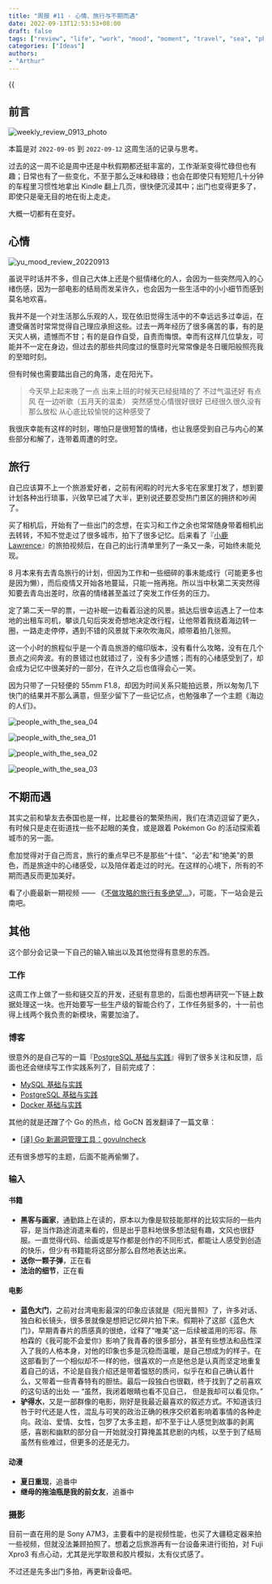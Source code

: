 ```yaml
---
title: "周报 #11 - 心情、旅行与不期而遇"
date: 2022-09-13T12:53:53+08:00
draft: false
tags: ["review", "life", "work", "mood", "moment", "travel", "sea", "photography", "movie"]
categories: ["Ideas"]
authors:
- "Arthur"
---
```


{{<audio src="audios/here_after_us.mp3" caption="《后来的我们 - 五月天》" >}}

## 前言

![weekly_review_0913_photo](https://pseudoyu.oss-cn-hangzhou.aliyuncs.com/images/weekly_review_0913_photo.png)

本篇是对 `2022-09-05` 到 `2022-09-12` 这周生活的记录与思考。

过去的这一周不论是周中还是中秋假期都还挺丰富的，工作渐渐变得忙碌但也有趣；日常也有了一些变化，不至于那么乏味和碌碌；也会在即使只有短短几十分钟的车程里习惯性地拿出 Kindle 翻上几页，很快便沉浸其中；出门也变得更多了，即使只是毫无目的地在街上走走。

大概一切都有在变好。

## 心情

![yu_mood_review_20220913](https://pseudoyu.oss-cn-hangzhou.aliyuncs.com/images/yu_mood_review_20220913.png)

虽说平时话并不多，但自己大体上还是个挺情绪化的人，会因为一些突然闯入的心绪伤感，因为一部电影的结局而发呆许久，也会因为一些生活中的小小细节而感到莫名地欢喜。

我并不是一个对生活那么乐观的人，现在依旧觉得生活中的不幸远远多过幸运，在遭受痛苦时常常觉得自己理应承担这些。过去一两年经历了很多痛苦的事，有的是天灾人祸，遗憾而不甘；有的是自作自受，自责而悔恨。幸而有这样几位挚友，可能并不一定在身边，但过去的那些共同度过的惬意时光常常像是冬日暖阳般照亮我的至暗时刻。

但有时候也需要踏出自己的角落，走在阳光下。

> 今天早上起来晚了一点 出来上班的时候天已经挺晴的了 不过气温还好 有点风 在一边听歌（五月天的温柔） 突然感觉心情很好很好 已经很久很久没有那么放松 从心底比较愉悦的这种感受了

我很庆幸能有这样的时刻，哪怕只是很短暂的情绪，也让我感受到自己与内心的某些部分和解了，连带着周遭的时空。

## 旅行

自己应该算不上一个旅游爱好者，之前有闲暇的时光大多宅在家里打发了，想到要计划各种出行琐事，兴致早已减了大半，更别说还要忍受热门景区的拥挤和吵闹了。

买了相机后，开始有了一些出门的念想，在实习和工作之余也常常随身带着相机出去转转，不知不觉走过了很多城市，拍下了很多记忆。后来看了『[小鹿 Lawrence](https://space.bilibili.com/37029661)』的旅拍视频后，在自己的出行清单里列了一条又一条，可始终未能兑现。

8 月本来有去青岛旅行的计划，但因为工作和一些细碎的事未能成行（可能更多也是因为懒），而后疫情又开始各地蔓延，只能一拖再拖。所以当中秋第二天突然得知要去青岛出差时，欣喜的情绪甚至盖过了突发工作任务的压力。

定了第二天一早的票，一边补眠一边看着沿途的风景。抵达后很幸运遇上了一位本地的出租车司机，攀谈几句后突发奇想地决定改行程，让他带着我绕着海边转一圈，一路走走停停，遇到不错的风景就下来吹吹海风，顺带着拍几张照。

这一个小时的旅程似乎是一个青岛旅游的缩印版本，没有看什么攻略，没有在几个景点之间奔波。有的景错过也就错过了，没有多少遗憾；而有的心绪感受到了，却会成为记忆中很美好的一部分，在许久之后也值得会心一笑。

因为只带了一只轻便的 55mm F1.8，却因为时间关系只能拍远景，所以匆匆几下快门的结果并不那么满意，但至少留下了一些记忆点，也勉强串了一个主题《海边的人们》。

![people_with_the_sea_04](https://pseudoyu.oss-cn-hangzhou.aliyuncs.com/images/people_with_the_sea_04.PNG)

![people_with_the_sea_01](https://pseudoyu.oss-cn-hangzhou.aliyuncs.com/images/people_with_the_sea_01.PNG)

![people_with_the_sea_02](https://pseudoyu.oss-cn-hangzhou.aliyuncs.com/images/people_with_the_sea_02.PNG)

![people_with_the_sea_03](https://pseudoyu.oss-cn-hangzhou.aliyuncs.com/images/people_with_the_sea_03.PNG)


## 不期而遇

其实之前和挚友去泰国也是一样，比起曼谷的繁荣热闹，我们在清迈逗留了更久，有时候只是走在街道找一些不起眼的美食，或是跟着 Pokémon Go 的活动探索着城市的另一面。

愈加觉得对于自己而言，旅行的重点早已不是那些“十佳”、“必去”和“绝美”的景色，而是旅途中的心绪感受，以及陪伴着走过的时光。在这样的心境下，所有的不期而遇反而更加美好。

看了小鹿最新一期视频 —— 《[不做攻略的旅行有多绝望...](https://www.bilibili.com/video/BV1pe411g7om)》，可能，下一站会是云南吧。

## 其他

这个部分会记录一下自己的输入输出以及其他觉得有意思的东西。

### 工作

这周工作上做了一些和链交互的开发，还挺有意思的，后面也想再研究一下链上数据处理这一块。也开始要写一些生产级的智能合约了，工作任务挺多的，十一前也得上线两个我负责的新模块，需要加油了。

### 博客

很意外的是自己写的一篇『[PostgreSQL 基础与实践](https://www.pseudoyu.com/zh/2022/09/05/database_postgres_basic/)』得到了很多关注和反馈，后面也还会继续写工作实践系列了，目前完成了：

- [MySQL 基础与实践](https://www.pseudoyu.com/zh/2021/03/29/database_mysql_basic/)
- [PostgreSQL 基础与实践](https://www.pseudoyu.com/zh/2022/09/05/database_postgres_basic/)
- [Docker 基础与实践](https://www.pseudoyu.com/zh/2022/09/07/container_docker_basic/)

其他的就是还蹭了个 Go 的热点，给 GoCN 首发翻译了一篇文章：

- [[译] Go 新漏洞管理工具：govulncheck](https://www.pseudoyu.com/zh/2022/09/10/vulnerability_management_for_go/)

还有很多想写的主题，后面不能再偷懒了。

### 输入

#### 书籍

- **黑客与画家**，通勤路上在读的，原本以为像是软技能那样的比较实际的一些内容，是当作路途消遣来看的，但是出乎意料地很多想法挺有趣，文风也很舒服。一直觉得代码、绘画或是写作都是创作的不同形式，都能让人感受到创造的快乐，但少有书籍能将这部分那么自然地表达出来。
- **送你一颗子弹**，正在看
- **法治的细节**，正在看

#### 电影

- **蓝色大门**，之前对台湾电影最深的印象应该就是《阳光普照》了，许多对话、独白和长镜头，很多景就像是想把记忆碎片拍下来。假期补了这部《蓝色大门》，早期青春片的质感真的很绝，诠释了“唯美”这一后续被滥用的形容。陈柏霖的《我可能不会爱你》影响了我青春的很多部分，甚至有些想法和品性深入了我的人格本身，对他的印象也多是沉稳而温暖，是自己想成为的样子。在这部看到了一个相似却不一样的他，很喜欢的一点是他总是认真而坚定地重复着自己的话，不论是自我介绍还是带着愠怒的质问，似乎在和自己确认着什么，又带着一些青春特有的胆怯。最后一段独白也很戳，终于找到了之前喜欢的这句话的出处 — “虽然，我闭着眼睛也看不见自己， 但是我却可以看见你。”
- **驴得水**，又是一部群像的电影，刚好是我最近最喜欢的叙述方式。不知道该归咎于时代还是人性，混乱与可笑的政治正确的秩序交织着影响着事情的各种走向。政治、爱情、女性，包罗了太多主题，却不至于让人感觉到故事的剥离感，喜剧和幽默的部分自一开始就没打算掩盖其悲剧的内核，以至于到了结局虽然有些难过，但更多的还是无力。

#### 动漫

- **夏日重现**，追番中
- **继母的拖油瓶是我的前女友**，追番中

### 摄影

目前一直在用的是 Sony A7M3，主要看中的是视频性能，也买了大疆稳定器来拍一些视频，但就没法兼顾拍照了。想着之后旅游再有一台设备来进行街拍，对 Fuji Xpro3 有点心动，尤其是光学取景和胶片模拟，太有仪式感了。

不过还是先多出门多拍，再更新设备吧。